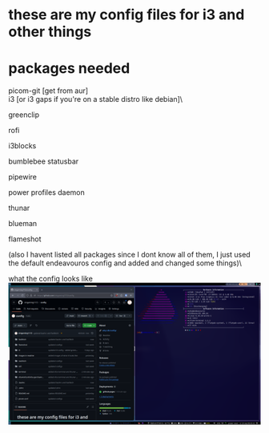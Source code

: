 # these are my config files for i3 and other things




# packages needed
picom-git  \[get from aur]\
i3 \[or i3 gaps if you're on a stable distro like debian]\

greenclip

rofi

i3blocks

bumblebee statusbar

pipewire

power profiles daemon

thunar

blueman

flameshot

\(also I havent listed all packages since I dont know all of them, I just used the default endeavouros config and added and changed some things)\


what the config looks like
![what the config looks like](https://github.com/vingaming1113/config/blob/main/images%20in%20readme/whatitlookslikenew.png?raw=true)

